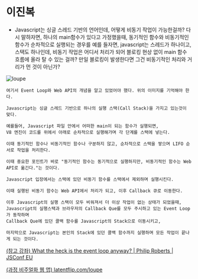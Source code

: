 # 이진복

- Javascript는 싱글 스레드 기반의 언어인데, 어떻게 비동기 작업이 가능한걸까? 다시 말하자면, 하나의 main함수가 있다고 가정했을때,
동기적인 함수와 비동기적인 함수가 순차적으로 실행되는 경우를 예를 들자면, javascript는 스레드가 하나이고, 스택도 하나인데, 비동기 작업은 어디서 처리가 되어
블로킹 현상 없이 main 함수 흐름에 올라 탈 수 있는 걸까? 만일 블로킹이 발생한다면 그건 비동기적인 처리와 거리가 먼 것이 아닌가?


![loupe](https://github.com/jinbokk/tech-interview-study/assets/101123079/a4581e5a-7052-46bc-a95b-03e94e222e68)

    
```
여기서 Event Loop와 Web API의 개념을 알고 있었어야 했다. 위의 이미지를 기억해야 한다.

Javascript는 싱글 스레드 기반으로 하나의 실행 스택(Call Stack)을 가지고 있는것이 맞다.

예를들어, Javascript 파일 안에서 어떠한 main이 되는 함수가 실행되면, 
V8 엔진이 코드를 위에서 아래로 순차적으로 실행해가며 각 단계를 스택에 넣는다.

이때 동기적인 함수나 비동기적인 함수나 구분하지 않고, 순차적으로 스택을 쌓으며 LIFO 순서로 작업을 처리한다.

이때 중요한 포인트가 바로 "동기적인 함수는 동기적으로 실행하지만, 비동기적인 함수는 Web API로 옮긴다."는 것이다.

Javascript 입장에서는 스택에 있던 비동기 함수를 스택에서 제외하며 실행시킨다.

이때 실행된 비동기 함수는 Web API에서 처리가 되고, 이후 Callback 큐로 이동한다.

이후 Javascript의 실행 스택이 모두 비워져서 더 이상 작업이 없는 상태가 되었을때, 
Javascript의 실행스택과 브라우저의 Callback Que를 모두 주시하고 있는 Event Loop가 동작하며
Callback Que에 있던 콜백 함수를 Javascript의 Stack으로 이동시키고, 

마지막으로 Javascript는 본인의 Stack에 있던 콜백 함수까지 실행하며 모든 작업이 끝나게 되는 것이다.
```


[(참고 강좌) What the heck is the event loop anyway? | Philip Roberts | JSConf EU](https://www.youtube.com/watch?v=8aGhZQkoFbQ)

[(과정 비주얼화 웹 앱) latentflip.com/loupe](http://latentflip.com/loupe/?code=JC5vbignYnV0dG9uJywgJ2NsaWNrJywgZnVuY3Rpb24gb25DbGljaygpIHsKICAgIHNldFRpbWVvdXQoZnVuY3Rpb24gdGltZXIoKSB7CiAgICAgICAgY29uc29sZS5sb2coJ1lvdSBjbGlja2VkIHRoZSBidXR0b24hJyk7ICAgIAogICAgfSwgMjAwMCk7Cn0pOwoKY29uc29sZS5sb2coIkhpISIpOwoKc2V0VGltZW91dChmdW5jdGlvbiB0aW1lb3V0KCkgewogICAgY29uc29sZS5sb2coIkNsaWNrIHRoZSBidXR0b24hIik7Cn0sIDUwMDApOwoKY29uc29sZS5sb2coIldlbGNvbWUgdG8gbG91cGUuIik7!!!PGJ1dHRvbj5DbGljayBtZSE8L2J1dHRvbj4%3D)
